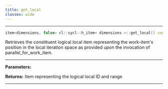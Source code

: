 ```yaml
---
title: get_local
classes: wide
---
```



---

```cpp
item<dimensions, false> cl::sycl::h_item< dimensions >::get_local() const
```


Retrieves the constituent logical local item representing the work-item's position in the local iteration space as provided upon the invocation of parallel_for_work_item. 


---
**Parameters:**

**Returns:** Item representing the logical local ID and range 

---
